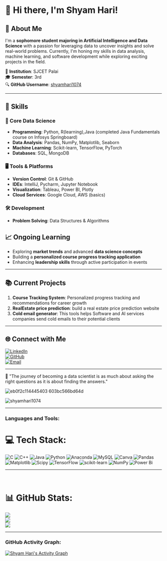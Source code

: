 
# 👋 Hi there, I'm Shyam Hari!  

## 🚀 About Me  
I'm a **sophomore student majoring in Artificial Intelligence and Data Science** with a passion for leveraging data to uncover insights and solve real-world problems. Currently, I'm honing my skills in data analysis, machine learning, and software development while exploring exciting projects in the field.  

📍 **Institution**: SJCET Palai  
🎓 **Semester**: 3rd  
🔍 **GitHub Username**: [shyamhari1074](https://github.com/shyamhari1074)  

---

## 🧠 Skills  
### 🌟 Core Data Science  
- **Programming**: Python, R(learning),Java (completed Java Fundamentals course on Infosys Springboard)  
- **Data Analysis**: Pandas, NumPy, Matplotlib, Seaborn  
- **Machine Learning**: Scikit-learn, TensorFlow, PyTorch  
- **Databases**: SQL, MongoDB  

### 🖥️ Tools & Platforms  
- **Version Control**: Git & GitHub  
- **IDEs**: IntelliJ, Pycharm, Jupyter Notebook
- **Visualization**: Tableau, Power BI, Plotly  
- **Cloud Services**: Google Cloud, AWS (basics)  

### 🛠️ Development  
- **Problem Solving**: Data Structures & Algorithms   

## 📈 Ongoing Learning  
- Exploring **market trends** and advanced **data science concepts**  
- Building a **personalized course progress tracking application**  
- Enhancing **leadership skills** through active participation in events  

---

## 📚 Current Projects  
1. **Course Tracking System**: Personalized progress tracking and recommendations for career growth
2. **RealEstate price prediction**:  build a real estate price prediction website
3. **Cold email generator**: This tools helps Software and AI services companies send cold emails to their potential clients

---

## 🌐 Connect with Me  
[![LinkedIn](https://img.shields.io/badge/-LinkedIn-blue?style=flat&logo=linkedin&logoColor=white)](https://www.linkedin.com/in/shyam-hari-5389492b3/)  
[![GitHub](https://img.shields.io/badge/-GitHub-black?style=flat&logo=github&logoColor=white)](https://github.com/shyamhari1074)  
[![Email](https://img.shields.io/badge/-Email-red?style=flat&logo=gmail&logoColor=white)](mailto:shyamhwrk@gmail.com)  

---

🌟 "The journey of becoming a data scientist is as much about asking the right questions as it is about finding the answers."  

![eb0f2c114445403 603bc566bd64d](https://github.com/user-attachments/assets/ab09aad4-e61b-4384-ae6b-9ef8a645e378)


<p align="left"> <img src="https://komarev.com/ghpvc/?username=shyamhari1074&label=Profile%20views&color=0e75b6&style=flat" alt="shyamhari1074" /> </p>
<hr>


<h3 align="left">Languages and Tools:</h3>


# 💻 Tech Stack:
![C](https://img.shields.io/badge/c-%2300599C.svg?style=flat&logo=c&logoColor=white) ![C++](https://img.shields.io/badge/c++-%2300599C.svg?style=flat&logo=c%2B%2B&logoColor=white) ![Java](https://img.shields.io/badge/java-%23ED8B00.svg?style=flat&logo=openjdk&logoColor=white) ![Python](https://img.shields.io/badge/python-3670A0?style=flat&logo=python&logoColor=ffdd54) ![Anaconda](https://img.shields.io/badge/Anaconda-%2344A833.svg?style=flat&logo=anaconda&logoColor=white) ![MySQL](https://img.shields.io/badge/mysql-4479A1.svg?style=flat&logo=mysql&logoColor=white) ![Canva](https://img.shields.io/badge/Canva-%2300C4CC.svg?style=flat&logo=Canva&logoColor=white) ![Pandas](https://img.shields.io/badge/pandas-%23150458.svg?style=flat&logo=pandas&logoColor=white) ![Matplotlib](https://img.shields.io/badge/Matplotlib-%23ffffff.svg?style=flat&logo=Matplotlib&logoColor=black) ![Scipy](https://img.shields.io/badge/SciPy-%230C55A5.svg?style=flat&logo=scipy&logoColor=%white) ![TensorFlow](https://img.shields.io/badge/TensorFlow-%23FF6F00.svg?style=flat&logo=TensorFlow&logoColor=white) ![scikit-learn](https://img.shields.io/badge/scikit--learn-%23F7931E.svg?style=flat&logo=scikit-learn&logoColor=white) ![NumPy](https://img.shields.io/badge/numpy-%23013243.svg?style=flat&logo=numpy&logoColor=white) ![Power Bi](https://img.shields.io/badge/power_bi-F2C811?style=flat&logo=powerbi&logoColor=black)


<hr>
<br>

# 📊 GitHub Stats:
![](https://github-readme-stats.vercel.app/api?username=shyamhari1074&theme=dark&hide_border=false&include_all_commits=false&count_private=false)<br/>
![](https://github-readme-streak-stats.herokuapp.com/?user=shyamhari1074&theme=dark&hide_border=false)<br/>
![](https://github-readme-stats.vercel.app/api/top-langs/?username=shyamhari1074&theme=dark&hide_border=false&include_all_commits=false&count_private=false&layout=compact)

---


<h3 align="left">GitHub Activity Graph:</h3>
<a href="https://github.com/ashutosh00710/github-readme-activity-graph"><img alt="Shyam Hari's Activity Graph" src="https://github-readme-activity-graph.vercel.app/graph?username=shyamhari1074&theme=github-compact" /></a> 



